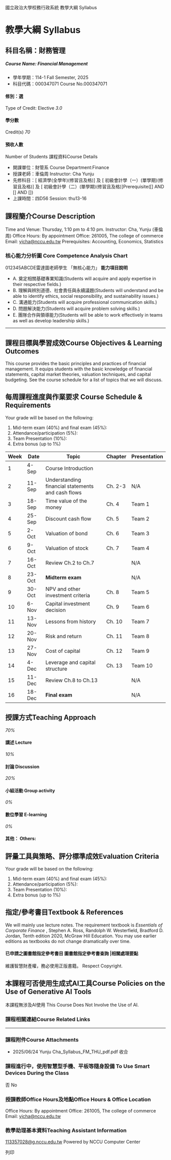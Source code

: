 國立政治大學校務行政系統 教學大綱 Syllabus
# 教學大綱 Syllabus
##  科目名稱：財務管理
#####  Course Name: Financial Management
  * 學年學期：114-1 Fall Semester, 2025 
  * 科目代碼：000347071 Course No.000347071


#### 修別：選
Type of Credit: Elective 
_3.0_
#### 學分數
Credit(s)
_70_
#### 預收人數
Number of Students
課程資料Course Details
  * 開課單位：財管系 Course Department:Finance 
  * 授課老師：車倫周 Instructor: Cha Yunju 
  * 先修科目：[ 經濟學(全學年)(修習且及格)] 及 [ 初級會計學（一）(單學期)(修習且及格)] 及 [ 初級會計學（二）(單學期)(修習且及格)]Prerequisite([] AND [] AND [])
  * 上課時間：四D56 Session: thu13-16


##  課程簡介Course Description
Time and Venue: Thursday, 1:10 pm to 4:10 pm. 
Instructor: Cha, Yunju (車倫周) 
Office Hours: By appointment 
Office: 261005, The college of commerce
Email: yjcha@nccu.edu.tw
Prerequisites: Accounting, Economics, Statistics
###  核心能力分析圖 Core Competence Analysis Chart
012345ABCDE雷達圖老師學生
「無核心能力」 
**能力項目說明**
  * A. 奠定相關基礎專業知識(Students will acquire and apply expertise in their respective fields.)
  * B. 理解與辨別道德、社會責任與永續議題(Students will understand and be able to identify ethics, social responsibility, and sustainability issues.)
  * C. 溝通能力(Students will acquire professional communication skills.)
  * D. 問題解決能力(Students will acquire problem solving skills.)
  * E. 團隊合作與領導能力(Students will be able to work effectively in teams as well as develop leadership skills.)


* * *
##  課程目標與學習成效Course Objectives & Learning Outcomes 
This course provides the basic principles and practices of financial management. It equips students with the basic knowledge of financial statements, capital market theories, valuation techniques, and capital budgeting. See the course schedule for a list of topics that we will discuss.
##  每周課程進度與作業要求 Course Schedule & Requirements
Your grade will be based on the following: 
  1. Mid-term exam (40%) and final exam (45%):
  2. Attendance/participation (5%): 
  3. Team Presentation (10%):
  4. Extra bonus (up to 1%)

Week |  Date |  Topic |  Chapter |  Presentation  
---|---|---|---|---  
1 |  4-Sep |  Course Introduction |  |   
2 |  11-Sep |  Understanding financial statements and cash flows |  Ch. 2-3 |  N/A  
3 |  18-Sep |  Time value of the money |  Ch. 4 |  Team 1  
4 |  25-Sep |  Discount cash flow |  Ch. 5 |  Team 2  
5 |  2-Oct |  Valuation of bond  |  Ch. 6 |  Team 3  
6 |  9-Oct |  Valuation of stock |  Ch. 7 |  Team 4  
7 |  16-Oct |  Review Ch.2 to Ch.7 |  |  N/A  
8 |  23-Oct |  **Midterm exam** |  |  N/A  
9 |  30-Oct |  NPV and other investment criteria |  Ch. 8 |  Team 5  
10 |  6-Nov |  Capital investment decision |  Ch. 9 |  Team 6  
11 |  13-Nov |  Lessons from history |  Ch. 10 |  Team 7  
12 |  20-Nov |  Risk and return |  Ch. 11 |  Team 8  
13 |  27-Nov |  Cost of capital  |  Ch. 12 |  Team 9  
14 |  4-Dec |  Leverage and capital structure |  Ch. 13 |  Team 10  
15 |  11-Dec |  Review Ch.8 to Ch.13 |  |  N/A |   
16 |  18-Dec |  **Final exam** |  |  N/A |   
##  授課方式Teaching Approach
_70%_
####  講述 Lecture
_10%_
####  討論 Discussion
_20%_
####  小組活動 Group activity
_0%_
####  數位學習 E-learning
_0%_
####  其他： Others:
##  評量工具與策略、評分標準成效Evaluation Criteria
Your grade will be based on the following: 
  1. Mid-term exam (40%) and final exam (45%):
  2. Attendance/participation (5%): 
  3. Team Presentation (10%):
  4. Extra bonus (up to 1%)


##  指定/參考書目Textbook & References
We will mainly use lecture notes. The requirement textbook is _Essentials of Corporate Finance_ , Stephen A. Ross, Randolph W. Westerfield, Bradford D. Jordan, Tenth edition 2020, McGraw Hill Education. You may use earlier editions as textbooks do not change dramatically over time.
####  已申請之圖書館指定參考書目  圖書館指定參考書查詢 |相關處理要點
維護智慧財產權，務必使用正版書籍。 Respect Copyright.
##  本課程可否使用生成式AI工具Course Policies on the Use of Generative AI Tools
本課程無涉及AI使用 This Course Does Not Involve the Use of AI.
###  課程相關連結Course Related Links
* * *
###  課程附件Course Attachments
  * 2025/06/24 Yunju Cha_Syllabus_FM_THU_pdf.pdf  收合 


###  課程進行中，使用智慧型手機、平板等隨身設備 To Use Smart Devices During the Class
否  No
###  授課教師Office Hours及地點Office Hours & Office Location
Office Hours: By appointment 
Office: 261005, The college of commerce
Email: yjcha@nccu.edu.tw
###  教學助理基本資料Teaching Assistant Information
113357028@g.nccu.edu.tw
Powered by NCCU Computer Center
  
列印
